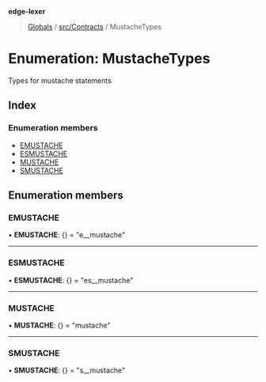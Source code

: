 **edge-lexer**

> [Globals](../README.md) / [src/Contracts](../modules/src_contracts.md) / MustacheTypes

# Enumeration: MustacheTypes

Types for mustache statements

## Index

### Enumeration members

* [EMUSTACHE](src_contracts.mustachetypes.md#emustache)
* [ESMUSTACHE](src_contracts.mustachetypes.md#esmustache)
* [MUSTACHE](src_contracts.mustachetypes.md#mustache)
* [SMUSTACHE](src_contracts.mustachetypes.md#smustache)

## Enumeration members

### EMUSTACHE

•  **EMUSTACHE**: {} = "e\_\_mustache"

___

### ESMUSTACHE

•  **ESMUSTACHE**: {} = "es\_\_mustache"

___

### MUSTACHE

•  **MUSTACHE**: {} = "mustache"

___

### SMUSTACHE

•  **SMUSTACHE**: {} = "s\_\_mustache"
